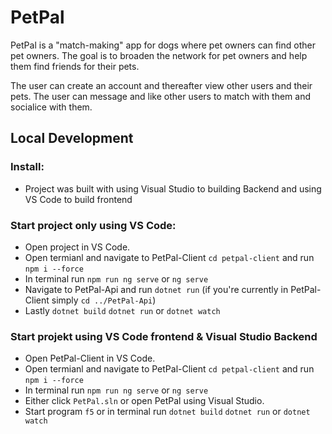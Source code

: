 # PetPal 

PetPal is a "match-making" app for dogs where pet owners can find other pet owners.
The goal is to broaden the network for pet owners and help them find friends for their pets.

The user can create an account and thereafter view other users and their pets.
The user can message and like other users to match with them and socialice with them.

## Local Development
### **Install**:

- Project was built with using Visual Studio to building Backend and using VS Code to build frontend

### Start project only using VS Code:
- Open project in VS Code. 
- Open termianl and navigate to PetPal-Client `cd petpal-client` and run `npm i --force` 
- In terminal run `npm run ng serve` or `ng serve`
- Navigate to PetPal-Api and run `dotnet run` (if you're currently in PetPal-Client simply `cd ../PetPal-Api`)
- Lastly `dotnet build` `dotnet run` or `dotnet watch`

### Start projekt using VS Code frontend & Visual Studio Backend
- Open PetPal-Client in VS Code.
- Open termianl and navigate to PetPal-Client `cd petpal-client` and run `npm i --force` 
- In terminal run `npm run ng serve` or `ng serve`
- Either click `PetPal.sln` or open PetPal using Visual Studio.
- Start program `f5` or in terminal run `dotnet build` `dotnet run` or `dotnet watch`
